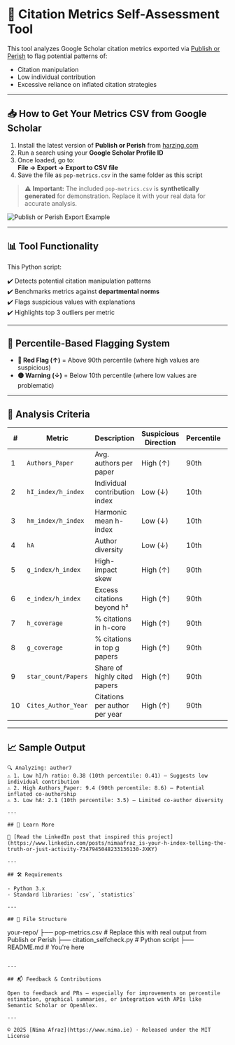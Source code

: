 # 🧠 Citation Metrics Self-Assessment Tool

This tool analyzes Google Scholar citation metrics exported via [Publish or Perish](https://harzing.com/resources/publish-or-perish) to flag potential patterns of:
- Citation manipulation
- Low individual contribution
- Excessive reliance on inflated citation strategies

---

## 📥 How to Get Your Metrics CSV from Google Scholar

1. Install the latest version of **Publish or Perish** from [harzing.com](https://harzing.com/resources/publish-or-perish)
2. Run a search using your **Google Scholar Profile ID**
3. Once loaded, go to:  
   **File → Export → Export to CSV file**
4. Save the file as `pop-metrics.csv` in the same folder as this script

> ⚠️ **Important:** The included `pop-metrics.csv` is **synthetically generated** for demonstration. Replace it with your real data for accurate analysis.

![Publish or Perish Export Example](https://via.placeholder.com/700x200.png?text=Screenshot+of+CSV+Export+in+Publish+or+Perish)

---

## 📊 Tool Functionality

This Python script:

✔️ Detects potential citation manipulation patterns  
✔️ Benchmarks metrics against **departmental norms**  
✔️ Flags suspicious values with explanations  
✔️ Highlights top 3 outliers per metric  

---

## 🎯 Percentile-Based Flagging System

- **🔴 Red Flag (↑)** = Above 90th percentile (where high values are suspicious)
- **🟡 Warning (↓)** = Below 10th percentile (where low values are problematic)

---

## 📌 Analysis Criteria

| # | Metric                | Description                          | Suspicious Direction | Percentile | Rationale |
|---|-----------------------|--------------------------------------|----------------------|------------|-----------|
| 1 | `Authors_Paper`       | Avg. authors per paper               | High (↑)             | 90th       | Inflated co-authorship |
| 2 | `hI_index/h_index`    | Individual contribution index        | Low (↓)              | 10th       | Low personal input |
| 3 | `hm_index/h_index`    | Harmonic mean h-index                | Low (↓)              | 10th       | Dominant co-authors |
| 4 | `hA`                  | Author diversity                     | Low (↓)              | 10th       | Narrow collaboration |
| 5 | `g_index/h_index`     | High-impact skew                     | High (↑)             | 90th       | Citation stacking |
| 6 | `e_index/h_index`     | Excess citations beyond h²           | High (↑)             | 90th       | Artificial boosting |
| 7 | `h_coverage`          | % citations in h-core                | High (↑)             | 90th       | Concentrated impact |
| 8 | `g_coverage`          | % citations in top g papers          | High (↑)             | 90th       | "Blockbuster" dependence |
| 9 | `star_count/Papers`   | Share of highly cited papers         | High (↑)             | 90th       | Selective promotion |
|10 | `Cites_Author_Year`   | Citations per author per year        | High (↑)             | 90th       | Possible self-citation |

---

## 📈 Sample Output

```plaintext
🔍 Analyzing: author7
⚠️ 1. Low hI/h ratio: 0.38 (10th percentile: 0.41) — Suggests low individual contribution
⚠️ 2. High Authors_Paper: 9.4 (90th percentile: 8.6) — Potential inflated co-authorship
⚠️ 3. Low hA: 2.1 (10th percentile: 3.5) — Limited co-author diversity

---

## 🔗 Learn More

🧵 [Read the LinkedIn post that inspired this project](https://www.linkedin.com/posts/nimaafraz_is-your-h-index-telling-the-truth-or-just-activity-7347945048233136130-JXKY)

---

## 🛠️ Requirements

- Python 3.x
- Standard libraries: `csv`, `statistics`

---

## 📎 File Structure

```
your-repo/
├── pop-metrics.csv         # Replace this with real output from Publish or Perish
├── citation\_selfcheck.py   # Python script
├── README.md               # You're here
```

---

## 📬 Feedback & Contributions

Open to feedback and PRs — especially for improvements on percentile estimation, graphical summaries, or integration with APIs like Semantic Scholar or OpenAlex.

---

© 2025 [Nima Afraz](https://www.nima.ie) · Released under the MIT License


